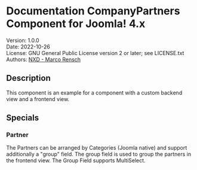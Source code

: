# Documentation CompanyPartners Component for Joomla! 4.x
Version: 1.0.0<br>
Date: 2022-10-26<br>
License: GNU General Public License version 2 or later; see LICENSE.txt<br>
Authors: [NXD - Marco Rensch](https://www.nx-designs.ch)

## Description
This component is an example for a component with a custom backend view and a frontend view.

## Specials
### Partner
The Partners can be arranged by Categories (Joomla native) and support additionally a "group" field. 
The group field is used to group the partners in the frontend view. The Group Field supports MultiSelect.
